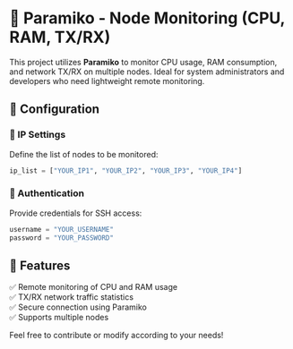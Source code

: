 # 🚀 Paramiko - Node Monitoring (CPU, RAM, TX/RX)

This project utilizes **Paramiko** to monitor CPU usage, RAM consumption, and network TX/RX on multiple nodes. Ideal for system administrators and developers who need lightweight remote monitoring.

## 🔧 Configuration

### 📌 IP Settings
Define the list of nodes to be monitored:
```python
ip_list = ["YOUR_IP1", "YOUR_IP2", "YOUR_IP3", "YOUR_IP4"]
```

### 🔑 Authentication
Provide credentials for SSH access:
```python
username = "YOUR_USERNAME"
password = "YOUR_PASSWORD"
```

## 📌 Features
✅ Remote monitoring of CPU and RAM usage  
✅ TX/RX network traffic statistics  
✅ Secure connection using Paramiko  
✅ Supports multiple nodes  

Feel free to contribute or modify according to your needs!

